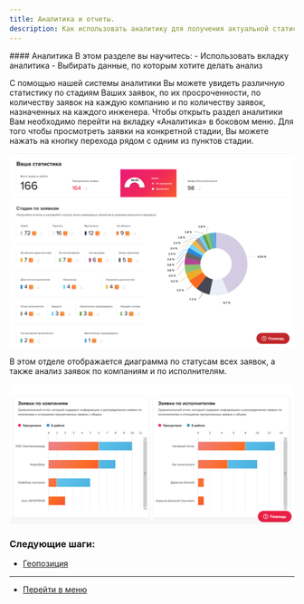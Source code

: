 ```yaml
---
title: Аналитика и отчеты.
description: Как использовать аналитику для получения актуальной статистики по заявкам и оборудованию в системе HubEx?
---
```


<!-- Yandex.Metrika counter -->
<script type="text/javascript" >
   (function(m,e,t,r,i,k,a){m[i]=m[i]||function(){(m[i].a=m[i].a||[]).push(arguments)};
   m[i].l=1*new Date();k=e.createElement(t),a=e.getElementsByTagName(t)[0],k.async=1,k.src=r,a.parentNode.insertBefore(k,a)})
   (window, document, "script", "https://mc.yandex.ru/metrika/tag.js", "ym");
   ym('{{ site.yandex_metric }}', "init", {
        id:'{{ site.yandex_metric }}',
        clickmap:true,
        trackLinks:true,
        accurateTrackBounce:true,
        webvisor:true
   });
</script>
<noscript><div><img src="https://mc.yandex.ru/watch/'{{ site.yandex_metric }}'" style="position:absolute; left:-9999px;" alt="" /></div></noscript>
<!-- /Yandex.Metrika counter -->
<link rel="stylesheet" type="text/css" href="/layouts/style.css">
#### Аналитика
В этом разделе вы научитесь:
- Использовать вкладку аналитика
- Выбирать данные, по которым хотите делать анализ

С помощью нашей системы аналитики Вы можете увидеть различную статистику по стадиям Ваших заявок, по их просроченности, по количеству заявок на каждую компанию и по количеству заявок, назначенных на каждого инженера. Чтобы открыть раздел аналитики Вам необходимо перейти на вкладку «Аналитика» в боковом меню. Для того чтобы просмотреть заявки на конкретной стадии, Вы можете нажать на кнопку перехода рядом с одним из пунктов стадии.

![analyt1.png](/attachments/images/FAQ/USER/Analytics/analyt1.png)

В этом отделе отображается диаграмма по статусам всех заявок, а также анализ заявок по компаниям и по исполнителям.

![analyt2.png](/attachments/images/FAQ/USER/Analytics/analyt2.png)



### Следующие шаги:
- [Геопозиция](./GeoPosition.md)

___
- [Перейти в меню](http://wiki.hubex.ru)
